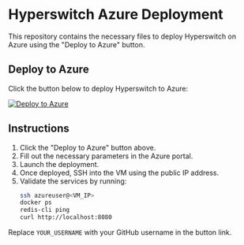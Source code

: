 # Hyperswitch Azure Deployment

This repository contains the necessary files to deploy Hyperswitch on Azure using the "Deploy to Azure" button.

## Deploy to Azure

Click the button below to deploy Hyperswitch to Azure:

[![Deploy to Azure](https://aka.ms/deploytoazurebutton)](https://portal.azure.com/#create/Microsoft.Template/uri/https%3A%2F%2Fraw.githubusercontent.com%2Fmanojradhakrishnan%2Fhyperswitch-azure-deploy%2Frefs%2Fheads%2Fmaster%2Fazuredeploy.json)

## Instructions

1. Click the "Deploy to Azure" button above.
2. Fill out the necessary parameters in the Azure portal.
3. Launch the deployment.
4. Once deployed, SSH into the VM using the public IP address.
5. Validate the services by running:
   ```bash
   ssh azureuser@<VM_IP>
   docker ps
   redis-cli ping
   curl http://localhost:8080
   ```

Replace `YOUR_USERNAME` with your GitHub username in the button link. 